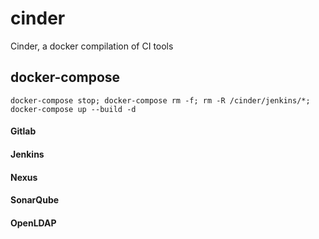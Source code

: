 # cinder
Cinder, a docker compilation of CI tools

## docker-compose
```
docker-compose stop; docker-compose rm -f; rm -R /cinder/jenkins/*; docker-compose up --build -d
```

#### Gitlab

#### Jenkins

#### Nexus

#### SonarQube

#### OpenLDAP
